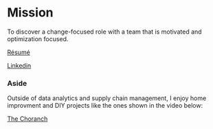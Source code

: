 # Mission

To discover a change-focused role with a team that is motivated and optimization focused. 

[Résumé](https://rabracho.me)

[Linkedin](https://www.linkedin.com/in/rabracho/)

### Aside

Outside of data analytics and supply chain management, I enjoy home improvment and DIY projects like the ones shown in the video below:

[The Choranch](https://youtu.be/-fC5ADNs1rU)
